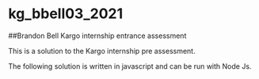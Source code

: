 # kg_bbell03_2021
##Brandon Bell
Kargo internship entrance assessment

This is a solution to the Kargo internship pre assessment.

The following solution is written in javascript and can be run with Node Js.
